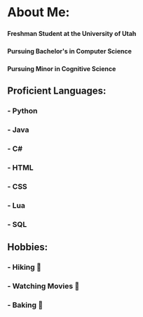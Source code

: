 ### <h1> About Me: </h1>
###
### <h4> Freshman Student at the University of Utah </h4>
### <h4> Pursuing Bachelor's in Computer Science </h4>
### <h4> Pursuing Minor in Cognitive Science </h4>
###
### <h2> Proficient Languages: </h2>
### - Python
### - Java
### - C#
### - HTML
### - CSS
### - Lua
### - SQL
###
###
### <h2> Hobbies: </h2>
### - Hiking 🥾
### - Watching Movies 🎥
### - Baking 🍪
